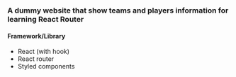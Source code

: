 ### A dummy website that show teams and players information for learning React Router

#### Framework/Library
* React (with hook)
* React router
* Styled components